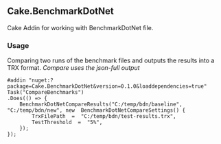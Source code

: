 ## Cake.BenchmarkDotNet

Cake Addin for working with BenchmarkDotNet file.

### Usage ###
Comparing two runs of the benchmark files and outputs the results into a TRX format.
*Compare uses the json-full output*

    #addin "nuget:?package=Cake.BenchmarkDotNet&version=0.1.0&loaddependencies=true"
    Task("CompareBenchmarks")
    .Does(() => {
	    BenchmarkDotNetCompareResults("C:/temp/bdn/baseline", "C:/temp/bdn/new", new  BenchmarkDotNetCompareSettings() {
		    TrxFilePath  =  "C:/temp/bdn/test-results.trx",
		    TestThreshold  =  "5%",
	    });
    });
